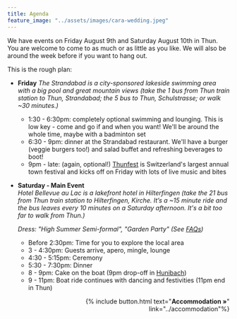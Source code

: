 ```yaml
---
title: Agenda
feature_image: "../assets/images/cara-wedding.jpeg"
---
```


We have events on Friday August 9th and Saturday August 10th in Thun. You are welcome to come to as much or as little as you like. We will also be around the week before if you want to hang out.

This is the rough plan:

- **Friday**
  *The Strandabad is a city-sponsored lakeside swimming area with a big pool and great mountain views (take the 1 bus from Thun train station to Thun, Strandabad; the 5 bus to Thun, Schulstrasse; or walk ~30 minutes.)*

  - 1:30 - 6:30pm: completely optional swimming and lounging. This is low key - come and go if and when you want! We'll be around the whole time, maybe with a badminton set
  - 6:30 - 9pm: dinner at the Strandabad restaurant. We'll have a burger (veggie burgers too!) and salad buffet and refreshing beverages to boot!
  - 9pm - late: (again, optional!) [Thunfest](https://www.thunfest.ch/) is Switzerland's largest annual town festival and kicks off on Friday with lots of live music and bites

- **Saturday - Main Event**   
  *Hotel Bellevue au Lac is a lakefront hotel in Hilterfingen (take the 21 bus from Thun train station to Hilterfingen, Kirche. It’s a ~15 minute ride and the bus leaves every 10 minutes on a Saturday afternoon. It's a bit too far to walk from Thun.)*
  

  *Dress: "High Summer Semi-formal", "Garden Party" (See [FAQs](../faq/))*
    - Before 2:30pm: Time for you to explore the local area
    - 3 - 4:30pm: Guests arrive, apero, mingle, lounge
    - 4:30 - 5:15pm: Ceremony
    - 5:30 - 7:30pm: Dinner 
    - 8 - 9pm: Cake on the boat (9pm drop-off in [Hunibach](https://www.google.com/maps/place/H%C3%BCnibach/@46.7435689,7.6352037,16z/data=!4m9!1m2!11m1!2sj-dw_wKpb8nvyJM-7NCdKTgpG4-d-Q!3m5!1s0x478fb28b185f67f3:0x2698222a2ae01370!8m2!3d46.743569!4d7.642666!16s%2Fg%2F1vn_xwk2))
    - 9 - 11pm: Boat ride continues with dancing and festivities (11pm end in Thun)


<p style='text-align: right'>
{% include button.html text="<b>Accommodation »</b>" link="../accommodation"%}
</p>